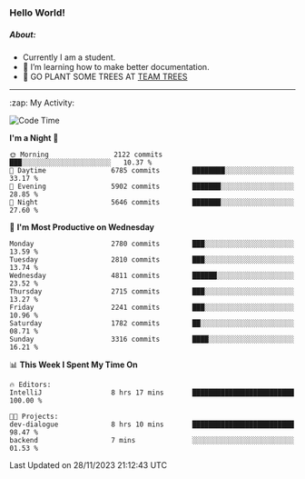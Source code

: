 ### Hello World!

##### About:
- Currently I am a student.
- 🌱 I’m learning how to make better documentation.
- 🌱 GO PLANT SOME TREES AT [TEAM TREES](https://teamtrees.org/)

---
  <summary>:zap: My Activity:</summary>
  
<!--START_SECTION:waka-->
![Code Time](http://img.shields.io/badge/Code%20Time-1%2C267%20hrs%2046%20mins-blue)

**I'm a Night 🦉** 

```text
🌞 Morning                2122 commits        ███░░░░░░░░░░░░░░░░░░░░░░   10.37 % 
🌆 Daytime                6785 commits        ████████░░░░░░░░░░░░░░░░░   33.17 % 
🌃 Evening                5902 commits        ███████░░░░░░░░░░░░░░░░░░   28.85 % 
🌙 Night                  5646 commits        ███████░░░░░░░░░░░░░░░░░░   27.60 % 
```
📅 **I'm Most Productive on Wednesday** 

```text
Monday                   2780 commits        ███░░░░░░░░░░░░░░░░░░░░░░   13.59 % 
Tuesday                  2810 commits        ███░░░░░░░░░░░░░░░░░░░░░░   13.74 % 
Wednesday                4811 commits        ██████░░░░░░░░░░░░░░░░░░░   23.52 % 
Thursday                 2715 commits        ███░░░░░░░░░░░░░░░░░░░░░░   13.27 % 
Friday                   2241 commits        ███░░░░░░░░░░░░░░░░░░░░░░   10.96 % 
Saturday                 1782 commits        ██░░░░░░░░░░░░░░░░░░░░░░░   08.71 % 
Sunday                   3316 commits        ████░░░░░░░░░░░░░░░░░░░░░   16.21 % 
```


📊 **This Week I Spent My Time On** 

```text
🔥 Editors: 
IntelliJ                 8 hrs 17 mins       █████████████████████████   100.00 % 

🐱‍💻 Projects: 
dev-dialogue             8 hrs 10 mins       █████████████████████████   98.47 % 
backend                  7 mins              ░░░░░░░░░░░░░░░░░░░░░░░░░   01.53 % 
```


 Last Updated on 28/11/2023 21:12:43 UTC
<!--END_SECTION:waka-->
